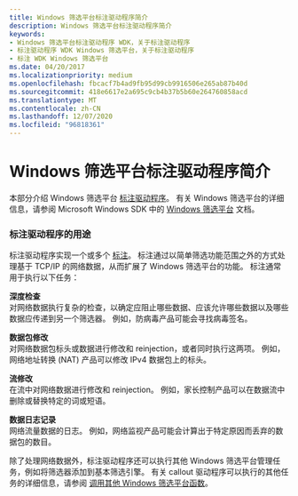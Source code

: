 ```yaml
---
title: Windows 筛选平台标注驱动程序简介
description: Windows 筛选平台标注驱动程序简介
keywords:
- Windows 筛选平台标注驱动程序 WDK，关于标注驱动程序
- 标注驱动程序 WDK Windows 筛选平台，关于标注驱动程序
- 标注 WDK Windows 筛选平台
ms.date: 04/20/2017
ms.localizationpriority: medium
ms.openlocfilehash: fbcacf7b4ad9fb95d99cb9916506e265ab87b40d
ms.sourcegitcommit: 418e6617e2a695c9cb4b37b5b60e264760858acd
ms.translationtype: MT
ms.contentlocale: zh-CN
ms.lasthandoff: 12/07/2020
ms.locfileid: "96818361"
---
```

# <a name="introduction-to-windows-filtering-platform-callout-drivers"></a>Windows 筛选平台标注驱动程序简介


本部分介绍 Windows 筛选平台 [标注驱动程序](callout-driver.md)。 有关 Windows 筛选平台的详细信息，请参阅 Microsoft Windows SDK 中的 [Windows 筛选平台](/windows/win32/fwp/windows-filtering-platform-start-page) 文档。

### <a name="purpose-of-callout-drivers"></a>标注驱动程序的用途

标注驱动程序实现一个或多个 [标注](callout.md)。 标注通过以简单筛选功能范围之外的方式处理基于 TCP/IP 的网络数据，从而扩展了 Windows 筛选平台的功能。 标注通常用于执行以下任务：

<a href="" id="deep-inspection-------"></a>**深度检查**   
对网络数据执行复杂的检查，以确定应阻止哪些数据、应该允许哪些数据以及哪些数据应传递到另一个筛选器。 例如，防病毒产品可能会寻找病毒签名。

<a href="" id="packet-modification-------"></a>**数据包修改**   
对网络数据包标头或数据进行修改和 reinjection，或者同时执行这两项。 例如，网络地址转换 (NAT) 产品可以修改 IPv4 数据包上的标头。

<a href="" id="stream-modification-------"></a>**流修改**   
在流中对网络数据进行修改和 reinjection。 例如，家长控制产品可以在数据流中删除或替换特定的词或短语。

<a href="" id="data-logging-------"></a>**数据日志记录**   
网络流量数据的日志。 例如，网络监视产品可能会计算出于特定原因而丢弃的数据包的数目。

除了处理网络数据外，标注驱动程序还可以执行其他 Windows 筛选平台管理任务，例如将筛选器添加到基本筛选引擎。 有关 callout 驱动程序可以执行的其他任务的详细信息，请参阅 [调用其他 Windows 筛选平台函数](calling-other-windows-filtering-platform-functions.md)。

 

